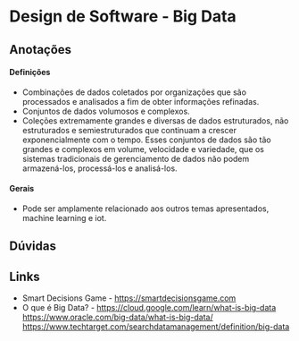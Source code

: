 # Design de Software - Big Data


## Anotações
#### Definições
* Combinações de dados coletados por organizações que são processados e analisados a fim de obter informações refinadas.
* Conjuntos de dados volumosos e complexos.
* Coleções extremamente grandes e diversas de dados estruturados, não estruturados e semiestruturados que continuam a crescer exponencialmente com o tempo. Esses conjuntos de dados são tão grandes e complexos em volume, velocidade e variedade, que os sistemas tradicionais de gerenciamento de dados não podem armazená-los, processá-los e analisá-los. 

#### Gerais
* Pode ser amplamente relacionado aos outros temas apresentados, machine learning e iot.

## Dúvidas


## Links
* Smart Decisions Game - <https://smartdecisionsgame.com>   
* O que é Big Data? - <https://cloud.google.com/learn/what-is-big-data>   <https://www.oracle.com/big-data/what-is-big-data/>   <https://www.techtarget.com/searchdatamanagement/definition/big-data> 